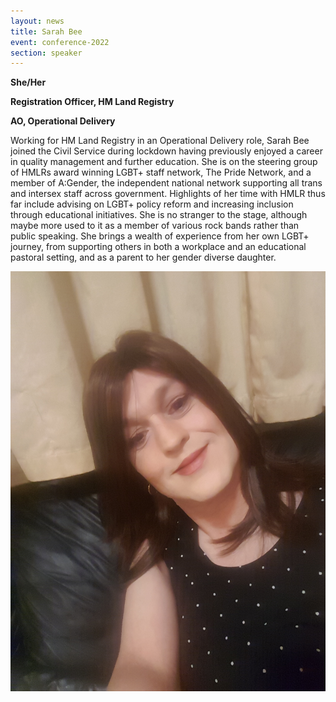 ```yaml
---
layout: news
title: Sarah Bee
event: conference-2022
section: speaker
---
```

**S﻿he/Her**

**Registration Officer, HM Land Registry**

**A﻿O, Operational Delivery**

Working for HM Land Registry in an Operational Delivery role, Sarah Bee joined the Civil Service during lockdown having previously enjoyed a career in quality management and further education. She is on the steering group of HMLRs award winning LGBT+ staff network, The Pride Network, and a member of A:Gender, the independent national network supporting all trans and intersex staff across government. Highlights of her time with HMLR thus far include advising on LGBT+ policy reform and increasing inclusion through educational initiatives. She is no stranger to the stage, although maybe more used to it as a member of various rock bands rather than public speaking. She brings a wealth of experience from her own LGBT+ journey, from supporting others in both a workplace and an educational pastoral setting, and as a parent to her gender diverse daughter. 

![](/assets/images/uploads/sarah_bee.jpg)